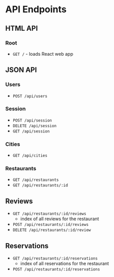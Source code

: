 # API Endpoints

## HTML API

### Root

- `GET /` - loads React web app

## JSON API

### Users

- `POST /api/users`

### Session

- `POST /api/session`
- `DELETE /api/session`
- `GET /api/session`

### Cities
- `GET /api/cities`

### Restaurants

- `GET /api/restaurants`
- `GET /api/restaurants/:id`

## Reviews
- `GET /api/restaurants/:id/reviews`
  - index of all reviews for the restaurant
- `POST /api/restaurants/:id/reviews`
- `DELETE /api/restaurants/:id/review`

## Reservations
- `GET /api/restaurants/:id/reservations`
  - index of all reservations for the restaurant
- `POST /api/restaurants/:id/reservations`
